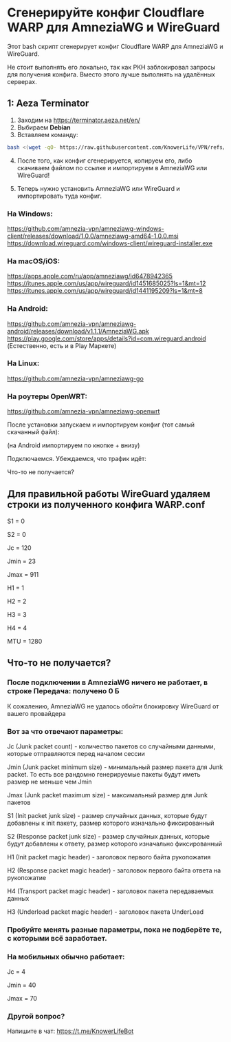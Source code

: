 # Сгенерируйте конфиг Cloudflare WARP для AmneziaWG и WireGuard
Этот bash скрипт сгенерирует конфиг Cloudflare WARP для AmneziaWG и WireGuard.

Не стоит выполнять его локально, так как РКН заблокировал запросы для получения конфига. Вместо этого лучше выполнять на удалённых серверах.

## 1: Aeza Terminator
1. Заходим на https://terminator.aeza.net/en/
2. Выбираем **Debian**
3. Вставляем команду:
```bash
bash <(wget -qO- https://raw.githubusercontent.com/KnowerLife/VPN/refs/heads/main/warp_generator.sh)
```
4. После того, как конфиг сгенерируется, копируем его, либо скачиваем файлом по ссылке и импортируем в AmneziaWG или WireGuard!

5. Теперь нужно установить AmneziaWG или WireGuard и импортировать туда конфиг.​

### На Windows: 
https://github.com/amnezia-vpn/amneziawg-windows-client/releases/download/1.0.0/amneziawg-amd64-1.0.0.msi
https://download.wireguard.com/windows-client/wireguard-installer.exe

### На macOS/iOS: 
https://apps.apple.com/ru/app/amneziawg/id6478942365
https://itunes.apple.com/us/app/wireguard/id1451685025?ls=1&mt=12
https://itunes.apple.com/us/app/wireguard/id1441195209?ls=1&mt=8

### На Android: 
https://github.com/amnezia-vpn/amneziawg-android/releases/download/v1.1.1/AmneziaWG.apk
https://play.google.com/store/apps/details?id=com.wireguard.android
(Естественно, есть и в Play Маркете)

### На Linux: 
https://github.com/amnezia-vpn/amneziawg-go

### На роутеры OpenWRT: 
https://github.com/amnezia-vpn/amneziawg-openwrt

После установки запускаем и импортируем конфиг (тот самый скачанный файл):

(на Android импортируем по кнопке + внизу)

Подключаемся. Убеждаемся, что трафик идёт:

Что-то не получается?
## Для правильной работы WireGuard удаляем строки из полученного конфига WARP.conf
S1 = 0

S2 = 0

Jc = 120

Jmin = 23

Jmax = 911

H1 = 1

H2 = 2

H3 = 3

H4 = 4

MTU = 1280

## Что-то не получается?
### После подключении в AmneziaWG ничего не работает, в строке **Передача**: получено 0 Б
К сожалению, AmneziaWG не удалось обойти блокировку WireGuard от вашего провайдера

### Вот за что отвечают параметры:
Jc (Junk packet count) - количество пакетов со случайными данными, которые отправляются перед началом сессии

Jmin (Junk packet minimum size) - минимальный размер пакета для Junk packet. То есть все рандомно генерируемые пакеты будут иметь размер не меньше чем Jmin

Jmax (Junk packet maximum size) - максимальный размер для Junk пакетов

S1 (Init packet junk size) - размер случайных данных, которые будут добавлены к init пакету, размер которого изначально фиксированный

S2 (Response packet junk size) - размер случайных данных, которые будут добавлены к ответу, размер которого изначально фиксированный

H1 (Init packet magic header) - заголовок первого байта рукопожатия

H2 (Response packet magic header) - заголовок первого байта ответа на рукопожатие

H4 (Transport packet magic header) - заголовок пакета передаваемых данных

H3 (Underload packet magic header) - заголовок пакета UnderLoad

### Пробуйте менять разные параметры, пока не подберёте те, с которыми всё заработает.


### На мобильных обычно работает:
Jc = 4

Jmin = 40

Jmax = 70

### Другой вопрос?
Напишите в чат: https://t.me/KnowerLifeBot
